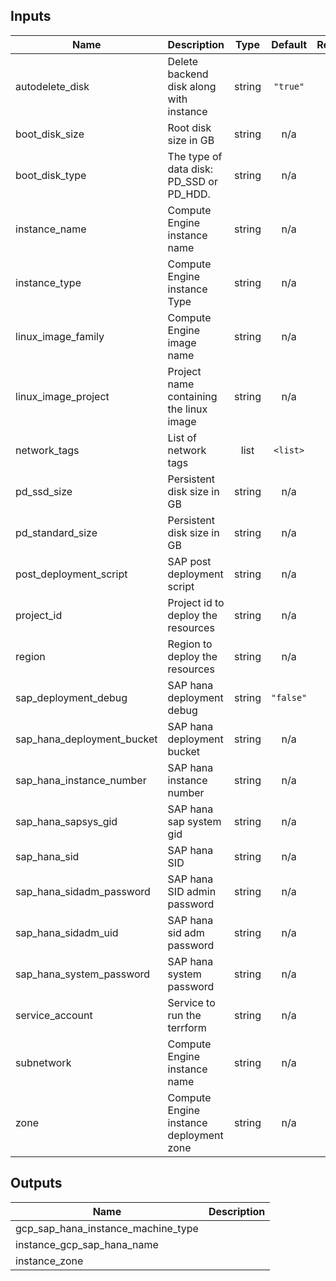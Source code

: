 
[^]: (autogen_docs_start)

## Inputs

| Name | Description | Type | Default | Required |
|------|-------------|:----:|:-----:|:-----:|
| autodelete\_disk | Delete backend disk along with instance | string | `"true"` | no |
| boot\_disk\_size | Root disk size in GB | string | n/a | yes |
| boot\_disk\_type | The type of data disk: PD_SSD or PD_HDD. | string | n/a | yes |
| instance\_name | Compute Engine instance name | string | n/a | yes |
| instance\_type | Compute Engine instance Type | string | n/a | yes |
| linux\_image\_family | Compute Engine image name | string | n/a | yes |
| linux\_image\_project | Project name containing the linux image | string | n/a | yes |
| network\_tags | List of network tags | list | `<list>` | no |
| pd\_ssd\_size | Persistent disk size in GB | string | n/a | yes |
| pd\_standard\_size | Persistent disk size in GB | string | n/a | yes |
| post\_deployment\_script | SAP post deployment script | string | n/a | yes |
| project\_id | Project id to deploy the resources | string | n/a | yes |
| region | Region to deploy the resources | string | n/a | yes |
| sap\_deployment\_debug | SAP hana deployment debug | string | `"false"` | no |
| sap\_hana\_deployment\_bucket | SAP hana deployment bucket | string | n/a | yes |
| sap\_hana\_instance\_number | SAP hana instance number | string | n/a | yes |
| sap\_hana\_sapsys\_gid | SAP hana sap system gid | string | n/a | yes |
| sap\_hana\_sid | SAP hana SID | string | n/a | yes |
| sap\_hana\_sidadm\_password | SAP hana SID admin password | string | n/a | yes |
| sap\_hana\_sidadm\_uid | SAP hana sid adm password | string | n/a | yes |
| sap\_hana\_system\_password | SAP hana system password | string | n/a | yes |
| service\_account | Service to run the terrform | string | n/a | yes |
| subnetwork | Compute Engine instance name | string | n/a | yes |
| zone | Compute Engine instance deployment zone | string | n/a | yes |

## Outputs

| Name | Description |
|------|-------------|
| gcp\_sap\_hana\_instance\_machine\_type |  |
| instance\_gcp\_sap\_hana\_name |  |
| instance\_zone |  |

[^]: (autogen_docs_end)

